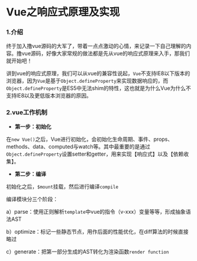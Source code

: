 # Vue之响应式原理及实现

### 1.介绍

终于加入撸vue源码的大军了，带着一点点激动的心情，来记录一下自己理解的内容。撸vue源码，好像大家常规的做法都是先从vue的响应式原理来入手，那我们就开始吧！

讲到vue的响应式原理，我们可以从vue的兼容性说起，`Vue`不支持IE8以下版本的浏览器，因为`Vue`是基于`Object.defineProperty`来实现数据响应的，而`Object.defineProperty`是ES5中无法shim的特性，这也就是为什么Vue为什么不支持IE8以及更低版本浏览器的原因。

### 2.vue工作机制

- **第一步：初始化**

在`new Vue()`之后，Vue进行初始化，会初始化生命周期、事件、props、methods、data、computed与watch等。其中最重要的是通过`Object.defineProperty`设置setter和getter，用来实现【响应式】以及【依赖收集】。

- **第二步：编译**

初始化之后，`$mount`挂载，然后进行编译`compile`

编译模块分三个阶段：

​	a）parse：使用正则解析`template`中vue的指令（v-xxx）变量等等，形成抽象语法AST

​	b）optimize：标记一些静态节点，用作后面的性能优化，在diff算法的时候直接略过

​	c）generate：把第一部分生成的AST转化为渲染函数`render function`

